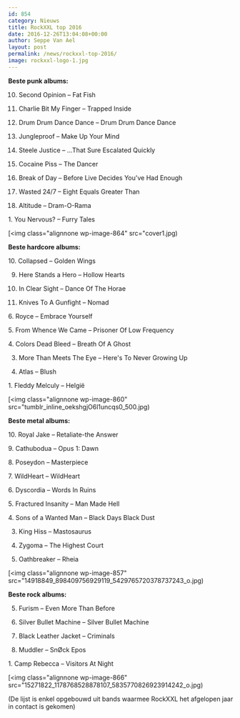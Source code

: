 ```yaml
---
id: 854
category: Nieuws
title: RockXXL top 2016
date: 2016-12-26T13:04:08+00:00
author: Seppe Van Ael
layout: post
permalink: /news/rockxxl-top-2016/
image: rockxxl-logo-1.jpg
---
```

**Beste punk albums:**

10. Second Opinion – Fat Fish

9. Charlie Bit My Finger – Trapped Inside

8. Drum Drum Dance Dance – Drum Drum Dance Dance

7. Jungleproof – Make Up Your Mind

6. Steele Justice – &#8230;That Sure Escalated Quickly

5. Cocaine Piss – The Dancer

4. Break of Day – Before Live Decides You've Had Enough

3. Wasted 24/7 – Eight Equals Greater Than

2. Altitude – Dram-O-Rama

1. You Nervous? – Furry Tales

[<img class="alignnone wp-image-864" src="cover1.jpg)

**Beste hardcore albums:**

10. Collapsed – Golden Wings

9. Here Stands a Hero – Hollow Hearts

8. In Clear Sight – Dance Of The Horae

7. Knives To A Gunfight – Nomad

6. Royce – Embrace Yourself

5. From Whence We Came – Prisoner Of Low Frequency

4. Colors Dead Bleed – Breath Of A Ghost

3. More Than Meets The Eye – Here's To Never Growing Up

2. Atlas – Blush

1. Fleddy Melculy – Helgië

[<img class="alignnone wp-image-860" src="tumblr_inline_oekshgjO6l1uncqs0_500.jpg)

**Beste metal albums:**

10. Royal Jake – Retaliate-the Answer

9. Cathubodua – Opus 1: Dawn

8. Poseydon – Masterpiece

7. WildHeart – WildHeart

6. Dyscordia – Words In Ruins

5. Fractured Insanity – Man Made Hell

4. Sons of a Wanted Man – Black Days Black Dust

3. King Hiss – Mastosaurus

2. Zygoma – The Highest Court

1. Oathbreaker – Rheia

[<img class="alignnone wp-image-857" src="14918849_898409756929119_5429765720378737243_o.jpg)

**Beste rock albums:**

5. Furism – Even More Than Before

4. Silver Bullet Machine – Silver Bullet Machine

3. Black Leather Jacket – Criminals

2. Muddler – SnØck Epos

1. Camp Rebecca – Visitors At Night

[<img class="alignnone wp-image-866" src="15271822_1178768528878107_5835770826923914242_o.jpg)

(De lijst is enkel opgebouwd uit bands waarmee RockXXL het afgelopen jaar in contact is gekomen)